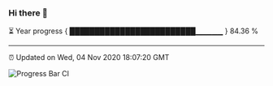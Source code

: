 ### Hi there 👋

⏳ Year progress { █████████████████████████▁▁▁▁▁ } 84.36 %

---

⏰ Updated on Wed, 04 Nov 2020 18:07:20 GMT

![Progress Bar CI](https://github.com/liununu/liununu/workflows/Progress%20Bar%20CI/badge.svg)
